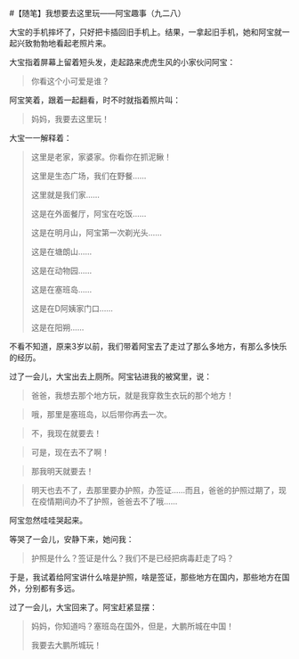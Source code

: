 #【随笔】我想要去这里玩——阿宝趣事（九二八）

大宝的手机摔坏了，只好把卡插回旧手机上。结果，一拿起旧手机，她和阿宝就一起兴致勃勃地看起老照片来。

大宝指着屏幕上留着短头发，走起路来虎虎生风的小家伙问阿宝：

> 你看这个小可爱是谁？

阿宝笑着，跟着一起翻看，时不时就指着照片叫：

> 妈妈，我要去这里玩！

大宝一一解释着：

> 这里是老家，家婆家。你看你在抓泥鳅！
>
> 这里是生态广场，我们在野餐……
>
> 这里就是我们家……
>
> 这是在外面餐厅，阿宝在吃饭……
>
> 这是在明月山，阿宝第一次剃光头……
>
> 这是在塘朗山……
>
> 这是在动物园……
>
> 这是在塞班岛……
>
> 这是在D阿姨家门口……
>
> 这是在阳朔……

不看不知道，原来3岁以前，我们带着阿宝去了走过了那么多地方，有那么多快乐的经历。

过了一会儿，大宝出去上厕所。阿宝钻进我的被窝里，说：

> 爸爸，我想去那个地方玩，就是我穿救生衣玩的那个地方！

> 哦，那里是塞班岛，以后带你再去一次。

> 不，我现在就要去！

> 可是，现在去不了啊！

> 那我明天就要去！

> 明天也去不了，去那里要办护照，办签证……而且，爸爸的护照过期了，现在疫情期间办不了护照，爸爸去不了哦……

阿宝忽然哇哇哭起来。

等哭了一会儿，安静下来，她问我：

> 护照是什么？签证是什么？我们不是已经把病毒赶走了吗？

于是，我试着给阿宝讲什么啥是护照，啥是签证，那些地方在国内，那些地方在国外，分别都有多远。

过了一会儿，大宝回来了。阿宝赶紧显摆：

> 妈妈，你知道吗？塞班岛在国外，但是，大鹏所城在中国！
>
> 我要去大鹏所城玩！

